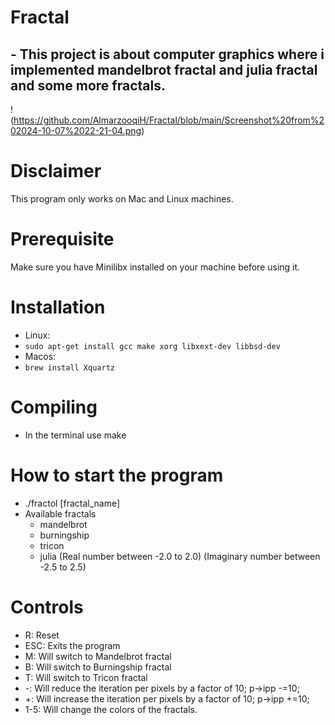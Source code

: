 # Fractal
## - This project is about computer graphics where i implemented mandelbrot fractal and julia fractal and some more fractals.
!(https://github.com/AlmarzooqiH/Fractal/blob/main/Screenshot%20from%202024-10-07%2022-21-04.png)
# Disclaimer
This program only works on Mac and Linux machines.

# Prerequisite
Make sure you have Minilibx installed on your machine before using it.

# Installation
- Linux:
-  ```sudo apt-get install gcc make xorg libxext-dev libbsd-dev```
- Macos:
- ```brew install Xquartz```

# Compiling
  - In the terminal use make
# How to start the program
  - ./fractol [fractal_name]
  - Available fractals
    - mandelbrot
    - burningship
    - tricon
    - julia (Real number between -2.0 to 2.0) (Imaginary number between -2.5 to 2.5)
  
# Controls
  - R: Reset
  - ESC: Exits the program
  - M: Will switch to Mandelbrot fractal
  - B: Will switch to Burningship fractal
  - T: Will switch to Tricon fractal
  - -: Will reduce the iteration per pixels by a factor of 10; p->ipp -=10;
  - +: Will increase the iteration per pixels by a factor of 10; p->ipp +=10;
  - 1-5: Will change the colors of the fractals.
